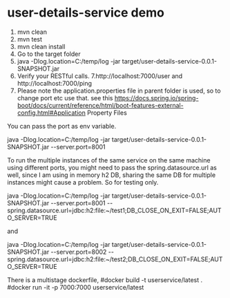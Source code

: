 # user-details-service demo

1. mvn clean
2. mvn test
3. mvn clean install 
4. Go to the target folder
5. java -Dlog.location=C:/temp/log -jar target/user-details-service-0.0.1-SNAPSHOT.jar
6. Verify your RESTful calls.
7.http://localhost:7000/user and http://localhost:7000/ping
8. Please note the application.properties file in parent folder is used, so to change port etc use that.
see this 
https://docs.spring.io/spring-boot/docs/current/reference/html/boot-features-external-config.html#Application Property Files

You can pass the port as env variable. 

java -Dlog.location=C:/temp/log -jar target/user-details-service-0.0.1-SNAPSHOT.jar --server.port=8001

To run the multiple instances of the same service on the same machine using different ports, you might need to pass the spring.datasource.url as well, since I am using in memory h2 DB, sharing the same DB for multiple instances  might cause a problem. So for testing only.

java -Dlog.location=C:/temp/log -jar target/user-details-service-0.0.1-SNAPSHOT.jar --server.port=8001 --spring.datasource.url=jdbc:h2:file:~/test1;DB_CLOSE_ON_EXIT=FALSE;AUTO_SERVER=TRUE

and 

java -Dlog.location=C:/temp/log -jar target/user-details-service-0.0.1-SNAPSHOT.jar --server.port=8002 --spring.datasource.url=jdbc:h2:file:~/test2;DB_CLOSE_ON_EXIT=FALSE;AUTO_SERVER=TRUE

There is a multistage dockerfile, 
    #docker build -t userservice/latest .
    #docker run -it -p 7000:7000 userservice/latest
    
